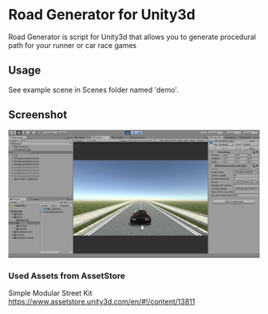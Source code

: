 # Road Generator for Unity3d

Road Generator is script for Unity3d that allows you to generate procedural path for your runner or car race games

## Usage

See example scene in Scenes folder named 'demo'.

## Screenshot

![](https://github.com/Redouane64/Road-Generator-Unity3d/blob/master/screenshot.png?raw=true)

### Used Assets from AssetStore
Simple Modular Street Kit https://www.assetstore.unity3d.com/en/#!/content/13811